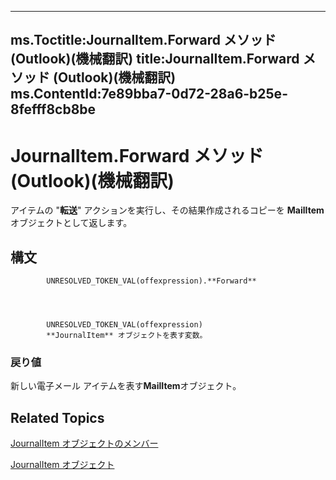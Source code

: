 

---
ms.Toctitle:JournalItem.Forward メソッド (Outlook)(機械翻訳)
title:JournalItem.Forward メソッド (Outlook)(機械翻訳)
ms.ContentId:7e89bba7-0d72-28a6-b25e-8fefff8cb8be
---
# JournalItem.Forward メソッド (Outlook)(機械翻訳)




アイテムの "**転送**" アクションを実行し、その結果作成されるコピーを **MailItem** オブジェクトとして返します。

## 構文

            UNRESOLVED_TOKEN_VAL(offexpression).**Forward**




            UNRESOLVED_TOKEN_VAL(offexpression)
            **JournalItem** オブジェクトを表す変数。

### 戻り値
新しい電子メール アイテムを表す**MailItem**オブジェクト。





## Related Topics

[JournalItem オブジェクトのメンバー](13a0cd10-44bc-a167-c613-93985f698d95.md)

[JournalItem オブジェクト](6e850295-39f9-47b8-e866-9622e9958c69.md)




